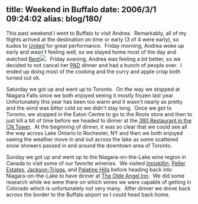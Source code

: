 title: Weekend in Buffalo
date: 2006/3/1 09:24:02
alias: blog/180/
---
This past weekend I went to Buffalo to visit Andrea.  Remarkably, all of my flights arrived at the destination on time or early (3 of 4 were early), so kudos to [United](http://www.united,com/) for great performance.  Friday morning, Andrea woke up early and wasn't feeling well, so we stayed home most of the day and watched [Rent](http://www.amazon.com/exec/obidos/redirect?link_code=ur2&tag=shanechurch-20&camp=1789&creative=9325&path=http%3A%2F%2Fwww.amazon.com%2Fgp%2Fproduct%2FB000E1YVZU%2Fqid%3D1141229392%2Fsr%3D1-1%2Fref%3Dsr_1_1%3Fs%3Ddvd%26v%3Dglance%26n%3D130)![](http://www.assoc-amazon.com/e/ir?t=shanechurch-20&l=ur2&o=1).  Friday evening, Andrea was feeling a bit better, so we decided to not cancel her [PAD](http://www.pad.org) dinner and had a bunch of people over.  I ended up doing most of the cooking and the curry and apple crisp both turned out ok.

Saturday we got up and went up to Toronto.  On the way we stopped at Niagara Falls since we both enjoyed seeing it mostly frozen last year.  Unfortunately this year has been too warm and it wasn't nearly as pretty and the wind was bitter cold so we didn't stay long.  Once we got to Toronto, we stopped in the Eaton Centre to go to the Roots store and then to just kill a bit of time before we headed to dinner at the [360 Restaurant in the CN Tower](http://www.cntower.ca/portal/GetPage.aspx?at=860).  At the beginning of dinner, it was so clear that we could see all the way across Lake Ontario to Rochester, NY and then we both enjoyed seeing the weather move in and out across the lake as some scattered snow showers passed in and around the downtown area of Toronto.

Sunday we got up and went up to the Niagara-on-the-Lake wine region in Canada to visit some of our favorite wineries.  We visited [Inniskillin](http://www.inniskillin.com/), [Peller Estates](http://www.peller.com/), [Jackson-Triggs](http://www.jacksontriggswinery.com/), and [Palatine Hills](http://www.palatinehillsestatewinery.com/) before heading back into Niagara-on-the-Lake to have dinner at [The Olde Angel Inn](http://www.angel-inn.com/).  We did some research while we were there on which wines we were capable of getting in Colorado which is unfortunately not very many.  After dinner we drove back across the border to the Buffalo airport so I could head back home.